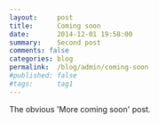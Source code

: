 ```yaml
---
layout:     post
title:      Coming soon
date:       2014-12-01 19:58:00
summary:    Second post
comments: false
categories: blog
permalink:  /blog/admin/coming-soon
#published: false
#tags:      tag1
---
```


The obvious 'More coming soon' post.
